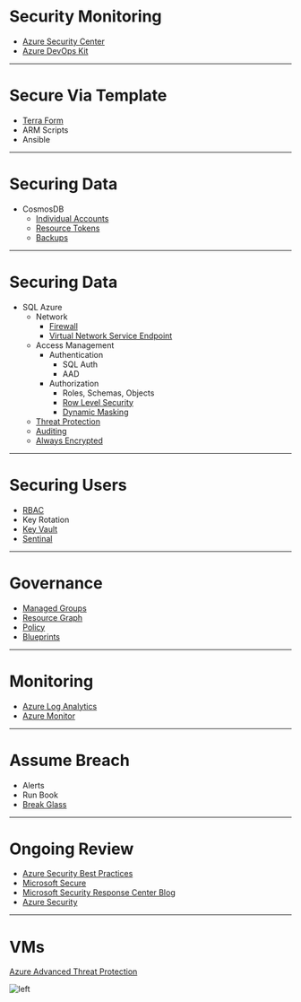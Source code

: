 
# Security Monitoring
* [Azure Security Center](https://portal.azure.com/#blade/Microsoft_Azure_Security/SecurityMenuBlade/0)
* [Azure DevOps Kit](https://github.com/azsk/DevOpsKit)


---
# Secure Via Template
* [Terra Form](https://www.terraform.io/docs/providers/azurerm/)
* ARM Scripts
* Ansible
---
# Securing Data
* CosmosDB
    * [Individual Accounts](https://docs.microsoft.com/en-us/azure/cosmos-db/secure-access-to-data)   
    * [Resource Tokens](https://docs.microsoft.com/en-us/azure/cosmos-db/secure-access-to-data#resource-tokens)
    * [Backups](https://docs.microsoft.com/en-us/azure/cosmos-db/online-backup-and-restore)
---
# Securing Data
* SQL Azure
    * Network
        * [Firewall](https://docs.microsoft.com/en-us/azure/sql-database/sql-database-firewall-configure)
        * [Virtual Network Service Endpoint](https://docs.microsoft.com/en-us/azure/virtual-network/virtual-network-service-endpoints-overview) 
    * Access Management 
        * Authentication
            * SQL Auth 
            * AAD
        * Authorization
            * Roles, Schemas, Objects
            * [Row Level Security](https://docs.microsoft.com/en-us/sql/relational-databases/security/row-level-security?view=sql-server-2017)
            * [Dynamic Masking](https://docs.microsoft.com/en-us/azure/sql-database/sql-database-dynamic-data-masking-get-started)
    * [Threat Protection](https://docs.microsoft.com/en-us/azure/sql-database/sql-database-auditing)
    * [Auditing](https://docs.microsoft.com/en-us/azure/sql-database/sql-database-auditing)
    * [Always Encrypted](https://docs.microsoft.com/en-us/sql/relational-databases/security/encryption/always-encrypted-database-engine?view=sql-server-2017)

---
# Securing Users
* [RBAC](https://docs.microsoft.com/en-us/azure/role-based-access-control/role-assignments-portal)
* Key Rotation
* [Key Vault](https://docs.microsoft.com/en-us/azure/key-vault/basic-concepts)
* [Sentinal](https://azure.microsoft.com/en-us/services/azure-sentinel/)

---


# Governance

* [Managed Groups](https://docs.microsoft.com/en-us/azure/governance/management-groups/overview)
* [Resource Graph](https://docs.microsoft.com/en-us/azure/governance/resource-graph/)
* [Policy](https://docs.microsoft.com/en-us/azure/governance/policy/)
* [Blueprints](https://docs.microsoft.com/en-us/azure/governance/blueprints/)

---


# Monitoring
* [Azure Log Analytics](https://ms.portal.azure.com/#blade/HubsExtension/Resources/resourceType/Microsoft.OperationalInsights%2Fworkspaces)
* [Azure Monitor](https://ms.portal.azure.com/#blade/Microsoft_Azure_Monitoring/AzureMonitoringBrowseBlade/overview)

---

# Assume Breach
* Alerts
* Run Book
* [Break Glass](https://docs.microsoft.com/en-us/azure/active-directory/users-groups-roles/directory-emergency-access)


---

# Ongoing Review
* [Azure Security Best Practices](https://docs.microsoft.com/en-us/azure/security/security-best-practices-and-patterns)
* [Microsoft Secure](https://cloudblogs.microsoft.com/microsoftsecure/)
* [Microsoft Security Response Center Blog](https://blogs.technet.microsoft.com/msrc/)
* [Azure Security](https://azure.microsoft.com/en-us/blog/topics/security/)
---
# VMs
[Azure Advanced Threat Protection](https://docs.microsoft.com/en-us/azure/security/azure-threat-detection)

![left](https://docs.microsoft.com/en-us/azure/security/media/azure-threat-detection/azure-threat-detection-fig1.png)